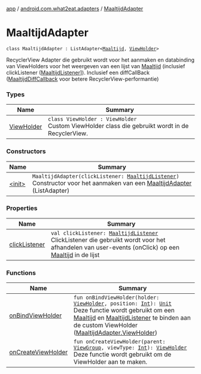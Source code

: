 [app](../../index.md) / [android.com.what2eat.adapters](../index.md) / [MaaltijdAdapter](./index.md)

# MaaltijdAdapter

`class MaaltijdAdapter : ListAdapter<`[`Maaltijd`](../../android.com.what2eat.model/-maaltijd/index.md)`, `[`ViewHolder`](-view-holder/index.md)`>`

RecyclerView Adapter die gebruikt wordt voor het aanmaken en databinding van ViewHolders voor
het weergeven van een lijst van [Maaltijd](../../android.com.what2eat.model/-maaltijd/index.md) (inclusief clickListener ([MaaltijdListener](../-maaltijd-listener/index.md)]). Inclusief
een diffCallBack ([MaaltijdDiffCallback](../-maaltijd-diff-callback/index.md) voor betere RecyclerView-performantie)

### Types

| Name | Summary |
|---|---|
| [ViewHolder](-view-holder/index.md) | `class ViewHolder : ViewHolder`<br>Custom ViewHolder class die gebruikt wordt in de RecyclerView. |

### Constructors

| Name | Summary |
|---|---|
| [&lt;init&gt;](-init-.md) | `MaaltijdAdapter(clickListener: `[`MaaltijdListener`](../-maaltijd-listener/index.md)`)`<br>Constructor voor het aanmaken van een [MaaltijdAdapter](./index.md) (ListAdapter) |

### Properties

| Name | Summary |
|---|---|
| [clickListener](click-listener.md) | `val clickListener: `[`MaaltijdListener`](../-maaltijd-listener/index.md)<br>ClickListener die gebruikt wordt voor het afhandelen van user-events (onClick) op een [Maaltijd](../../android.com.what2eat.model/-maaltijd/index.md) in de lijst |

### Functions

| Name | Summary |
|---|---|
| [onBindViewHolder](on-bind-view-holder.md) | `fun onBindViewHolder(holder: `[`ViewHolder`](-view-holder/index.md)`, position: `[`Int`](https://kotlinlang.org/api/latest/jvm/stdlib/kotlin/-int/index.html)`): `[`Unit`](https://kotlinlang.org/api/latest/jvm/stdlib/kotlin/-unit/index.html)<br>Deze functie wordt gebruikt om een [Maaltijd](../../android.com.what2eat.model/-maaltijd/index.md) en [MaaltijdListener](../-maaltijd-listener/index.md) te binden aan de custom ViewHolder ([MaaltijdAdapter.ViewHolder](-view-holder/index.md)) |
| [onCreateViewHolder](on-create-view-holder.md) | `fun onCreateViewHolder(parent: `[`ViewGroup`](https://developer.android.com/reference/android/view/ViewGroup.html)`, viewType: `[`Int`](https://kotlinlang.org/api/latest/jvm/stdlib/kotlin/-int/index.html)`): `[`ViewHolder`](-view-holder/index.md)<br>Deze functie wordt gebruikt om de ViewHolder aan te maken. |
